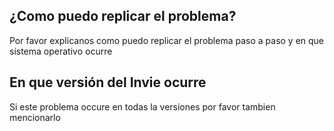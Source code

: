 ## ¿Como puedo replicar el problema?
Por favor explicanos como puedo replicar el problema paso a paso y en que sistema operativo ocurre
## En que versión del Invie ocurre
Si este problema occure en todas la versiones por favor tambien mencionarlo

